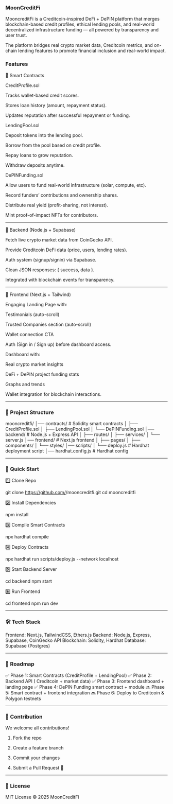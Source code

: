 ### MoonCreditFi
MooncreditFi is a Creditcoin-inspired DeFi + DePIN platform that merges blockchain-based credit profiles, ethical lending pools, and real-world decentralized infrastructure funding — all powered by transparency and user trust.

The platform bridges real crypto market data, Creditcoin metrics, and on-chain lending features to promote financial inclusion and real-world impact.


### Features

🔹 Smart Contracts

CreditProfile.sol

Tracks wallet-based credit scores.

Stores loan history (amount, repayment status).

Updates reputation after successful repayment or funding.


LendingPool.sol

Deposit tokens into the lending pool.

Borrow from the pool based on credit profile.

Repay loans to grow reputation.

Withdraw deposits anytime.


DePINFunding.sol

Allow users to fund real-world infrastructure (solar, compute, etc).

Record funders’ contributions and ownership shares.

Distribute real yield (profit-sharing, not interest).

Mint proof-of-impact NFTs for contributors.


---

🔹 Backend (Node.js + Supabase)

Fetch live crypto market data from CoinGecko API.

Provide  Creditcoin DeFi data (price, users, lending rates).

Auth system (signup/signin) via Supabase.

Clean JSON responses: { success, data }.

Integrated with blockchain events for transparency.



---

🔹 Frontend (Next.js + Tailwind)

Engaging Landing Page with:

Testimonials (auto-scroll)

Trusted Companies section (auto-scroll)

Wallet connection CTA


Auth (Sign in / Sign up) before dashboard access.

Dashboard with:

Real crypto market insights

DeFi + DePIN project funding stats

Graphs and trends


Wallet integration for blockchain interactions.



---

### 📂 Project Structure

mooncreditfi/
│── contracts/               # Solidity smart contracts
│   ├── CreditProfile.sol
│   ├── LendingPool.sol
│   └── DePINFunding.sol
│── backend/                 # Node.js + Express API
│   ├── routes/
│   ├── services/
│   └── server.js
│── frontend/                # Next.js frontend
│   ├── pages/
│   ├── components/
│   └── styles/
│── scripts/
│   └── deploy.js            # Hardhat deployment script
│── hardhat.config.js        # Hardhat config


---

### 🚀 Quick Start

1️⃣ Clone Repo

git clone https://github.com/<your-username>/mooncreditfi.git
cd mooncreditfi

2️⃣ Install Dependencies

npm install

3️⃣ Compile Smart Contracts

npx hardhat compile

4️⃣ Deploy Contracts

npx hardhat run scripts/deploy.js --network localhost

5️⃣ Start Backend Server

cd backend
npm start

6️⃣ Run Frontend

cd frontend
npm run dev


---

### 🛠️ Tech Stack

Frontend: Next.js, TailwindCSS, Ethers.js
Backend: Node.js, Express, Supabase, CoinGecko API
Blockchain: Solidity, Hardhat
Database: Supabase (Postgres)


---

### 📌 Roadmap

✅ Phase 1: Smart Contracts (CreditProfile + LendingPool)
✅ Phase 2: Backend API ( Creditcoin + market data)
✅ Phase 3: Frontend dashboard + landing page
✅ Phase 4: DePIN Funding smart contract + module
🔜 Phase 5: Smart contract + frontend integration
🔜 Phase 6: Deploy to Creditcoin & Polygon testnets


---

### 🤝 Contribution

We welcome all contributions!

1. Fork the repo


2. Create a feature branch


3. Commit your changes


4. Submit a Pull Request 🚀




---

### 📄 License

MIT License © 2025 MoonCreditFi
